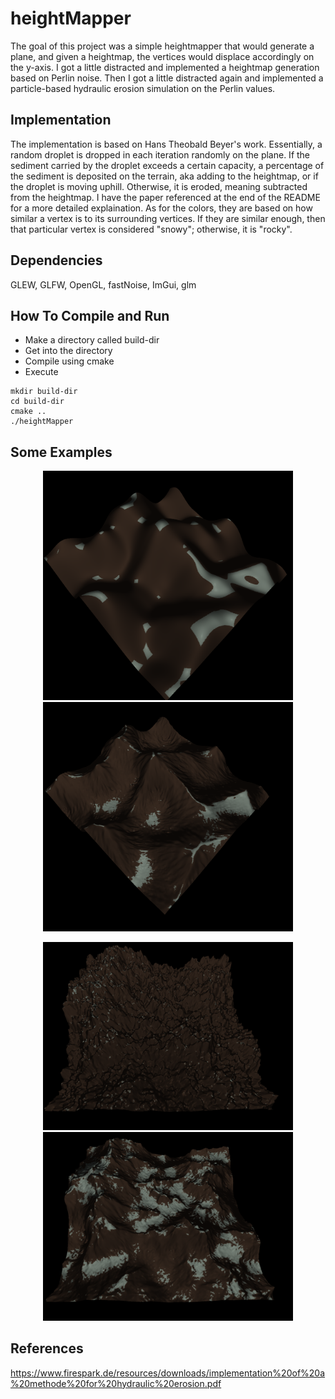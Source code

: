 # heightMapper
The goal of this project was a simple heightmapper that would generate a plane, and given a heightmap, the vertices would displace accordingly on the y-axis. I got a little distracted and implemented a heightmap generation based on Perlin noise. Then I got a little distracted again and implemented a particle-based hydraulic erosion simulation on the Perlin values.

## Implementation
The implementation is based on Hans Theobald Beyer's work. Essentially, a random droplet is dropped in each iteration randomly on the plane. If the sediment carried by the droplet exceeds a certain capacity, a percentage of the sediment is deposited on the terrain, aka adding to the heightmap, or if the droplet is moving uphill. Otherwise, it is eroded, meaning subtracted from the heightmap. I have the paper referenced at the end of the README for a more detailed explaination. As for the colors, they are based on how similar a vertex is to its surrounding vertices. If they are similar enough, then that particular vertex is considered "snowy"; otherwise, it is "rocky".

## Dependencies
GLEW, GLFW, OpenGL, fastNoise, ImGui, glm

## How To Compile and Run
- Make a directory called build-dir 
- Get into the directory
- Compile using cmake
- Execute
```
mkdir build-dir
cd build-dir
cmake ..
./heightMapper
```

## Some Examples
<p align="center">
  <img src="assets/before1.png" width="400"/>
  <img src="assets/after1.png" width="400"/> 
</p>
<p align="center">
  <img src="assets/before2.png" width="400"/>
  <img src="assets/after2.png" width="400"/>
</p>

## References
https://www.firespark.de/resources/downloads/implementation%20of%20a%20methode%20for%20hydraulic%20erosion.pdf
